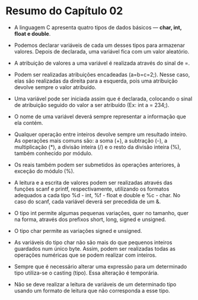 # Resumo do Capítulo 02

- A linguagem C apresenta quatro tipos de dados básicos — **char, int, float e double**.

- Podemos declarar variáveis de cada um desses tipos para armazenar valores. Depois de declarada, uma variável fica com um valor aleatório.

- A atribuição de valores a uma variável é realizada através do sinal de =.

- Podem ser realizadas atribuições encadeadas (a=b=c=2;). Nesse caso, elas são realizadas da direita para a esquerda, pois uma atribuição devolve sempre o valor atribuído.

- Uma variável pode ser iniciada assim que é declarada, colocando o sinal de atribuição seguido do valor a ser atribuído (Ex: int a = 234;).

- O nome de uma variável deverá sempre representar a informação que ela contém.

- Qualquer operação entre inteiros devolve sempre um resultado inteiro. As operações mais comuns são: a soma (+), a subtração (–), a multiplicação (*), a divisão inteira (/) e o resto da divisão inteira (%), também conhecido por módulo.

- Os reais também podem ser submetidos às operações anteriores, à exceção do módulo (%).

- A leitura e a escrita de valores podem ser realizadas através das funções scanf e printf, respectivamente, utilizando os formatos adequados a cada tipo %d - int, %f - float e double e %c - char. No caso do scanf, cada variável deverá ser precedida de um &.

- O tipo int permite algumas pequenas variações, quer no tamanho, quer na forma, através dos prefixos short, long, signed e unsigned.

- O tipo char permite as variações signed e unsigned.

- As variáveis do tipo char não são mais do que pequenos inteiros guardados num único byte. Assim, podem ser realizadas todas as operações numéricas que se podem realizar com inteiros.

- Sempre que é necessário alterar uma expressão para um determinado tipo utiliza-se o casting (tipo). Essa alteração é temporária.

- Não se deve realizar a leitura de variáveis de um determinado tipo usando um formato de leitura que não corresponda a esse tipo.